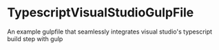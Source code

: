 # TypescriptVisualStudioGulpFile
An example gulpfile that seamlessly integrates visual studio's typescript build step with gulp
